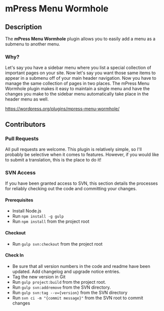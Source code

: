 # mPress Menu Wormhole

## Description
The **mPress Menu Wormhole** plugin allows you to easily add a menu as a submenu to another menu.

### Why?

Let's say you have a sidebar menu where you list a special collection of important pages on your site.  Now let's say you want those same items to appear in a submenu off of your main header navigation.  Now you have to manage the same collection of pages in two places.  The mPress Menu Wormhole plugin makes it easy to maintain a single menu and have the changes you make to the sidebar menu automatically take place in the header menu as well.

https://wordpress.org/plugins/mpress-menu-wormhole/

## Contributors

### Pull Requests
All pull requests are welcome.  This plugin is relatively simple, so I'll probably be selective when it comes to features.  However, if you would like to submit a translation, this is the place to do it!

### SVN Access
If you have been granted access to SVN, this section details the processes for reliably checking out the code and committing your changes.

#### Prerequisites
- Install Node.js
- Run `npm install -g gulp`
- Run `npm install` from the project root

#### Checkout
- Run `gulp svn:checkout` from the project root

#### Check In
- Be sure that all version numbers in the code and readme have been updated.  Add changelog and upgrade notice entries.
- Tag the new version in Git
- Run `gulp project:build` from the project root.
- Run `gulp svn:addremove` from the SVN directory.
- Run `gulp svn:tag --v={version}` from the SVN directory
- Run `svn ci -m "{commit message}"` from the SVN root to commit changes